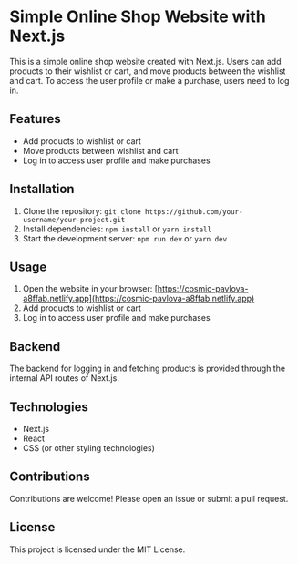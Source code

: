 # Simple Online Shop Website with Next.js

This is a simple online shop website created with Next.js. Users can add products to their wishlist or cart, and move products between the wishlist and cart. To access the user profile or make a purchase, users need to log in.

## Features

- Add products to wishlist or cart
- Move products between wishlist and cart
- Log in to access user profile and make purchases

## Installation

1. Clone the repository: `git clone https://github.com/your-username/your-project.git`
2. Install dependencies: `npm install` or `yarn install`
3. Start the development server: `npm run dev` or `yarn dev`

## Usage

1. Open the website in your browser: [https://cosmic-pavlova-a8ffab.netlify.app](https://cosmic-pavlova-a8ffab.netlify.app)
2. Add products to wishlist or cart
3. Log in to access user profile and make purchases

## Backend

The backend for logging in and fetching products is provided through the internal API routes of Next.js.

## Technologies

- Next.js
- React
- CSS (or other styling technologies)

## Contributions

Contributions are welcome! Please open an issue or submit a pull request.

## License

This project is licensed under the MIT License.